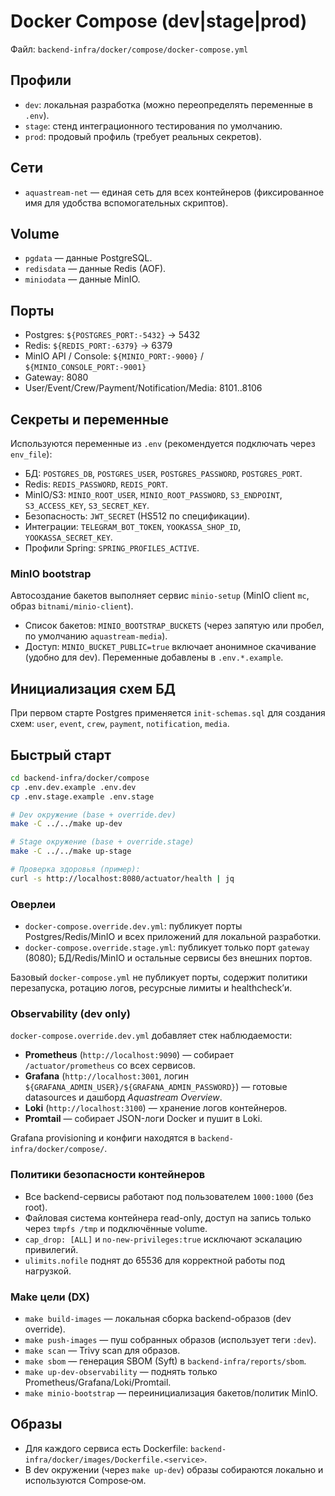 # Docker Compose (dev|stage|prod)

Файл: `backend-infra/docker/compose/docker-compose.yml`

## Профили
- `dev`: локальная разработка (можно переопределять переменные в `.env`).
- `stage`: стенд интеграционного тестирования по умолчанию.
- `prod`: продовый профиль (требует реальных секретов).

## Сети
- `aquastream-net` — единая сеть для всех контейнеров (фиксированное имя для удобства вспомогательных скриптов).

## Volume
- `pgdata` — данные PostgreSQL.
- `redisdata` — данные Redis (AOF).
- `miniodata` — данные MinIO.

## Порты
- Postgres: `${POSTGRES_PORT:-5432}` → 5432
- Redis: `${REDIS_PORT:-6379}` → 6379
- MinIO API / Console: `${MINIO_PORT:-9000}` / `${MINIO_CONSOLE_PORT:-9001}`
- Gateway: 8080
- User/Event/Crew/Payment/Notification/Media: 8101..8106

## Секреты и переменные
Используются переменные из `.env` (рекомендуется подключать через `env_file`):
- БД: `POSTGRES_DB`, `POSTGRES_USER`, `POSTGRES_PASSWORD`, `POSTGRES_PORT`.
- Redis: `REDIS_PASSWORD`, `REDIS_PORT`.
- MinIO/S3: `MINIO_ROOT_USER`, `MINIO_ROOT_PASSWORD`, `S3_ENDPOINT`, `S3_ACCESS_KEY`, `S3_SECRET_KEY`.
- Безопасность: `JWT_SECRET` (HS512 по спецификации).
- Интеграции: `TELEGRAM_BOT_TOKEN`, `YOOKASSA_SHOP_ID`, `YOOKASSA_SECRET_KEY`.
- Профили Spring: `SPRING_PROFILES_ACTIVE`.

### MinIO bootstrap
Автосоздание бакетов выполняет сервис `minio-setup` (MinIO client `mc`, образ `bitnami/minio-client`).
- Список бакетов: `MINIO_BOOTSTRAP_BUCKETS` (через запятую или пробел, по умолчанию `aquastream-media`).
- Доступ: `MINIO_BUCKET_PUBLIC=true` включает анонимное скачивание (удобно для dev).
Переменные добавлены в `.env.*.example`.

## Инициализация схем БД
При первом старте Postgres применяется `init-schemas.sql` для создания схем: `user`, `event`, `crew`, `payment`, `notification`, `media`.

## Быстрый старт
```bash
cd backend-infra/docker/compose
cp .env.dev.example .env.dev
cp .env.stage.example .env.stage

# Dev окружение (base + override.dev)
make -C ../../make up-dev

# Stage окружение (base + override.stage)
make -C ../../make up-stage

# Проверка здоровья (пример):
curl -s http://localhost:8080/actuator/health | jq
```

### Оверлеи
- `docker-compose.override.dev.yml`: публикует порты Postgres/Redis/MinIO и всех приложений для локальной разработки.
- `docker-compose.override.stage.yml`: публикует только порт `gateway` (8080); БД/Redis/MinIO и остальные сервисы без внешних портов.

Базовый `docker-compose.yml` не публикует порты, содержит политики перезапуска, ротацию логов, ресурсные лимиты и healthcheck’и.

### Observability (dev only)
`docker-compose.override.dev.yml` добавляет стек наблюдаемости:

- **Prometheus** (`http://localhost:9090`) — собирает `/actuator/prometheus` со всех сервисов.
- **Grafana** (`http://localhost:3001`, логин `${GRAFANA_ADMIN_USER}/${GRAFANA_ADMIN_PASSWORD}`) — готовые datasources и дашборд *Aquastream Overview*.
- **Loki** (`http://localhost:3100`) — хранение логов контейнеров.
- **Promtail** — собирает JSON-логи Docker и пушит в Loki.

Grafana provisioning и конфиги находятся в `backend-infra/docker/compose/`.

### Политики безопасности контейнеров
- Все backend-сервисы работают под пользователем `1000:1000` (без root).
- Файловая система контейнера read-only, доступ на запись только через `tmpfs /tmp` и подключённые volume.
- `cap_drop: [ALL]` и `no-new-privileges:true` исключают эскалацию привилегий.
- `ulimits.nofile` поднят до 65536 для корректной работы под нагрузкой.

### Make цели (DX)
- `make build-images` — локальная сборка backend-образов (dev override).
- `make push-images` — пуш собранных образов (использует теги `:dev`).
- `make scan` — Trivy scan для образов.
- `make sbom` — генерация SBOM (Syft) в `backend-infra/reports/sbom`.
- `make up-dev-observability` — поднять только Prometheus/Grafana/Loki/Promtail.
- `make minio-bootstrap` — переинициализация бакетов/политик MinIO.

## Образы
- Для каждого сервиса есть Dockerfile: `backend-infra/docker/images/Dockerfile.<service>`.
- В dev окружении (через `make up-dev`) образы собираются локально и используются Compose‑ом.
